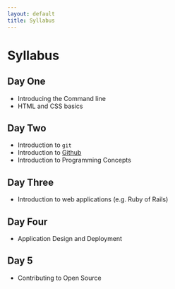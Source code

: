 ```yaml
---
layout: default
title: Syllabus
---
```


# Syllabus

<div class="syllabus">
  <div id="day-one">
    <h2>Day One</h2>
    <ul>
      <li>Introducing the Command line</li>
      <li>HTML and CSS basics
    </ul>
  </div>
  <div id="day-two">
    <h2>Day Two</h2>
    <ul>
      <li>Introduction to <code>git</code></li>
      <li>Introduction to <a href="https://github.com">Github</a></li>
      <li>Introduction to Programming Concepts</li>
    </ul>
  </div>
  <div id="day-three">
    <h2>Day Three</h2>
    <ul>
      <li>Introduction to web applications (e.g. Ruby of Rails)</li>
    </ul>
  </div>
  <div id="day-four">
    <h2>Day Four</h2>
    <ul>
      <li>Application Design and Deployment</li>
    </ul>
  </div>
  <div id="day-five">
    <h2>Day 5</h2>
    <ul>
      <li>Contributing to Open Source</li>
    </ul>
  </div>

</div>
